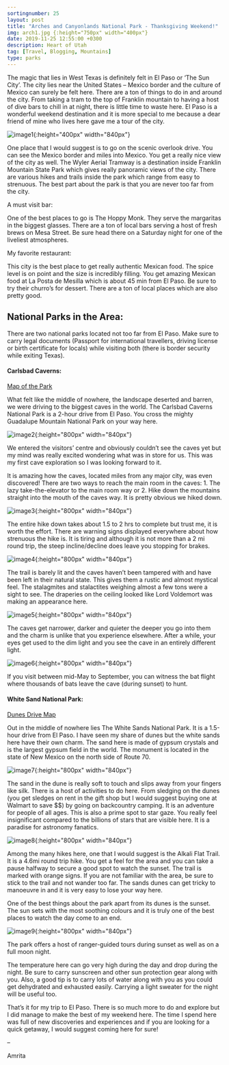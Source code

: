 ```yaml
---
sortingnumber: 25
layout: post
title: "Arches and Canyonlands National Park - Thanksgiving Weekend!"
img: arch1.jpg {:height="750px" width="400px"}
date: 2019-11-25 12:55:00 +0300
description: Heart of Utah
tag: [Travel, Blogging, Mountains]
type: parks
---
```


The magic that lies in West Texas is definitely felt in El Paso or ‘The Sun City’. The city lies near the United States – Mexico border and the culture of Mexico can surely be felt here. There are a ton of things to do in and around the city. From taking a tram to the top of Franklin mountain to having a host of dive bars to chill in at night, there is little time to waste here. El Paso is a wonderful weekend destination and it is more special to me because a dear friend of mine who lives here gave me a tour of the city.

![image1]({{site.baseurl}}/assets/img/el_paso_1.jpg){:height="400px" width="840px"}

One place that I would suggest is to go on the scenic overlook drive. You can see the Mexico border and miles into Mexico. You get a really nice view of the city as well.  The Wyler Aerial Tramway is a destination inside Franklin Mountain State Park which gives really panoramic views of the city. There are various hikes and trails inside the park which range from easy to strenuous. The best part about the park is that you are never too far from the city.

A must visit bar:

One of the best places to go is The Hoppy Monk. They serve the margaritas in the biggest glasses. There are a ton of local bars serving a host of fresh brews on Mesa Street. Be sure head there on a Saturday night for one of the liveliest atmospheres.

My favorite restaurant:

This city is the best place to get really authentic Mexican food. The spice level is on point and the size is incredibly filling. You get amazing Mexican food at La Posta de Mesilla which is about 45 min from El Paso. Be sure to try their churro’s for dessert. There are a ton of local places which are also pretty good.

## National Parks in the Area:

There are two national parks located not too far from El Paso. Make sure to carry legal documents (Passport for international travellers, driving license or birth certificate for locals) while visiting both (there is border security while exiting Texas).

#### Carlsbad Caverns:

[Map of the Park](https://www.nps.gov/cave/planyourvisit/upload/cave_map.pdf)

What felt like the middle of nowhere, the landscape deserted and barren, we were driving to the biggest caves in the world. The Carlsbad Caverns National Park is a 2-hour drive from El Paso. You cross the mighty Guadalupe Mountain National Park on your way here.

![image2]({{site.baseurl}}/assets/img/el_paso_2.jpg){:height="800px" width="840px"}

We entered the visitors’ centre and obviously couldn’t see the caves yet but my mind was really excited wondering what was in store for us. This was my first cave exploration so I was looking forward to it.

It is amazing how the caves, located miles from any major city, was even discovered! There are two ways to reach the main room in the caves: 1. The lazy take-the-elevator to the main room way or 2. Hike down the mountains straight into the mouth of the caves way. It is pretty obvious we hiked down.

![image3]({{site.baseurl}}/assets/img/el_paso_3.jpg){:height="800px" width="840px"}

The entire hike down takes about 1.5 to 2 hrs to complete but trust me, it is worth the effort. There are warning signs displayed everywhere about how strenuous the hike is. It is tiring and although it is not more than a 2 mi round trip, the steep incline/decline does leave you stopping for brakes.

![image4]({{site.baseurl}}/assets/img/el_paso_4.jpg){:height="800px" width="840px"}

The trail is barely lit and the caves haven’t been tampered with and have been left in their natural state. This gives them a rustic and almost mystical feel. The stalagmites and stalactites weighing almost a few tons were a sight to see. The draperies on the ceiling looked like Lord Voldemort was making an appearance here.

![image5]({{site.baseurl}}/assets/img/el_paso_5.jpg){:height="800px" width="840px"}

The caves get narrower, darker and quieter the deeper you go into them and the charm is unlike that you experience elsewhere. After a while, your eyes get used to the dim light and you see the cave in an entirely different light.

![image6]({{site.baseurl}}/assets/img/el_paso_6.jpg){:height="800px" width="840px"}

If you visit between mid-May to September, you can witness the bat flight where thousands of bats leave the cave (during sunset) to hunt.

#### White Sand National Park:

[Dunes Drive Map](https://www.nps.gov/whsa/planyourvisit/upload/Dunes_Drive_Map_8_11_16_-870KB_PDF.pdf)

Out in the middle of nowhere lies The White Sands National Park. It is a 1.5-hour drive from El Paso. I have seen my share of dunes but the white sands here have their own charm. The sand here is made of gypsum crystals and is the largest gypsum field in the world. The monument is located in the state of New Mexico on the north side of Route 70.

![image7]({{site.baseurl}}/assets/img/el_paso_7.jpg){:height="800px" width="840px"}

The sand in the dune is really soft to touch and slips away from your fingers like silk. There is a host of activities to do here. From sledging on the dunes (you get sledges on rent in the gift shop but I would suggest buying one at Walmart to save $$) by going on backcountry camping. It is an adventure for people of all ages. This is also a prime spot to star gaze. You really feel insignificant compared to the billions of stars that are visible here. It is a paradise for astronomy fanatics.

![image8]({{site.baseurl}}/assets/img/el_paso_8.jpg){:height="800px" width="840px"}

Among the many hikes here, one that I would suggest is the Alkali Flat Trail. It is a 4.6mi round trip hike. You get a feel for the area and you can take a pause halfway to secure a good spot to watch the sunset. The trail is marked with orange signs. If you are not familiar with the area, be sure to stick to the trail and not wander too far. The sands dunes can get tricky to manoeuvre in and it is very easy to lose your way here.


One of the best things about the park apart from its dunes is the sunset. The sun sets with the most soothing colours and it is truly one of the best places to watch the day come to an end.

![image9]({{site.baseurl}}/assets/img/el_paso_9.jpg){:height="800px" width="840px"}

The park offers a host of ranger-guided tours during sunset as well as on a full moon night.

The temperature here can go very high during the day and drop during the night. Be sure to carry sunscreen and other sun protection gear along with you. Also, a good tip is to carry lots of water along with you as you could get dehydrated and exhausted easily. Carrying a light sweater for the night will be useful too.

That’s it for my trip to El Paso. There is so much more to do and explore but I did manage to make the best of my weekend here. The time I spend here was full of new discoveries and experiences and if you are looking for a quick getaway, I would suggest coming here for sure!

–

Amrita

